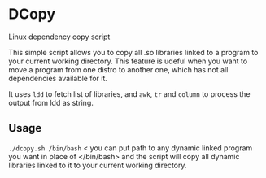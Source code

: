 # DCopy
Linux dependency copy script

This simple script allows you to copy all .so libraries linked to a program to your current working directory. This feature is udeful when you want to move a program from one distro to another one, which has not all dependencies available for it.

It uses `ldd` to fetch list of libraries, and `awk`, `tr` and `column` to process the output from ldd as string.

## Usage
`./dcopy.sh /bin/bash` < you can put path to any dynamic linked program you want in place of </bin/bash> and the script will copy all dynamic libraries linked to it to your current working directory.

